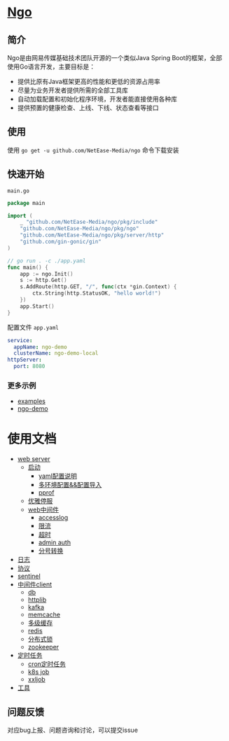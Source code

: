 # [Ngo](https://github.com/NetEase-Media/ngo)

## 简介
Ngo是由网易传媒基础技术团队开源的一个类似Java Spring Boot的框架，全部使用Go语言开发，主要目标是：
- 提供比原有Java框架更高的性能和更低的资源占用率
- 尽量为业务开发者提供所需的全部工具库
- 自动加载配置和初始化程序环境，开发者能直接使用各种库
- 提供预置的健康检查、上线、下线、状态查看等接口

## 使用
使用 `go get -u github.com/NetEase-Media/ngo` 命令下载安装

## 快速开始
`main.go`
```go
package main

import (
	_ "github.com/NetEase-Media/ngo/pkg/include"
	"github.com/NetEase-Media/ngo/pkg/ngo"
	"github.com/NetEase-Media/ngo/pkg/server/http"
	"github.com/gin-gonic/gin"
)

// go run . -c ./app.yaml
func main() {
	app := ngo.Init()
	s := http.Get()
	s.AddRoute(http.GET, "/", func(ctx *gin.Context) {
		ctx.String(http.StatusOK, "hello world!")
	})
	app.Start()
}
```
配置文件 `app.yaml`
```yaml
service:
  appName: ngo-demo
  clusterName: ngo-demo-local
httpServer:
  port: 8080

```


### 更多示例

- [examples](/examples)
- [ngo-demo](https://github.com/NetEase-Media/ngo-demo)

# 使用文档
* [web server](docs/server.md)
    * [启动](docs/start.md)
        * [yaml配置说明](docs/config.md)
        * [多环境配置&&配置导入](docs/yamlimport.md)
        * [pprof](docs/pprof.md)
    * [优雅停服](docs/gracefulshutdown.md)
    * [web中间件](docs/middleware.md)
        * [accesslog](docs/accesslog.md)
        * [限流](docs/ratelimiter.md)
        * [超时](docs/timeout.md)
        * [admin auth](docs/jwt-auth.md)
        * [分号转换](docs/semicolon.md)
* [日志](docs/log.md)
* [协议](docs/protocol.md)
* [sentinel](docs/sentinel.md)
* [中间件client](docs/client.md)
    * [db](docs/db.md)
    * [httplib](docs/httplib.md)
    * [kafka](docs/kafka.md)
    * [memcache](docs/memcache.md)
    * [多级缓存](docs/multicache.md)
    * [redis](docs/redis.md)
    * [分布式锁](docs/dlock.md)
    * [zookeeper](docs/zookeeper.md)
* [定时任务]()
    * [cron定时任务](docs/cron.md)
    * [k8s job](docs/k8sjob.md)
    * [xxljob](docs/xxljob.md)
* [工具](docs/util.md)


## 问题反馈
 对应bug上报、问题咨询和讨论，可以提交issue

